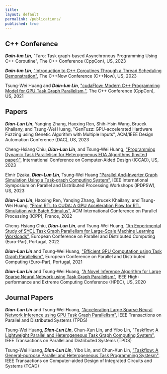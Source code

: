 ```yaml
---
title:
layout: default
permalink: /publications/
published: true
---
```


## C++ Conference

***Dain-lun Lin***, "Taro: Task graph-based Asynchronous Programming Using C++ Coroutine", The C++ Conference (CppCon), US, 2023

***Dain-lun Lin***, ["Introduction to C++ Coroutines Through a Thread Scheduling Demonstration"](https://youtu.be/kIPzED3VD3w), The C++Now Conference (C++Now), US, 2023

Tsung-Wei Huang and ***Dain-lun Lin***, ["cudaFlow: Modern C++ Programming Model for GPU Task Graph Parallelism "](https://youtu.be/-tIQbIhTAv8), The C++ Conference (CppCon), US, 2021

## Papers

***Dian-Lun Lin***, Yanqing Zhang, Haoxing Ren, Shih-Hsin Wang, Brucek Khailany, and Tsung-Wei Huang, "GenFuzz: GPU-accelerated Hardware Fuzzing using Genetic Algorithm with Multiple Inputs", ACM/IEEE Design Automation Conference (DAC), US, 2023

Cheng-Hsiang Chiu, ***Dian-Lun Lin***, and Tsung-Wei Huang, ["Programming Dynamic Task Parallelism for Heterogeneous EDA Algorithms (Invited paper)"](https://tsung-wei-huang.github.io/papers/iccad23-asynctask.pdf), International Conference on Computer-Aided Design (ICCAD), US, 2023

Elmir Dzaka, ***Dian-Lun Lin***, Tsung-Wei Huang ["Parallel And-Inverter Graph Simulation Using a Task-graph Computing System"](https://ieeexplore.ieee.org/xpl/conhome/10196463/proceeding), IEEE International Symposium on Parallel and Distributed Processing Workshops (IPDPSW), US, 2023

***Dian-Lun Lin***, Haoxing Ren, Yanqing Zhang, Brucek Khailany, and Tsung-Wei Huang, ["From RTL to CUDA: A GPU Acceleration Flow for RTL Simulation with Batch Stimulus"](https://dl.acm.org/doi/abs/10.1145/3545008.3545091), ACM International Conference on Parallel Processing (ICPP), France, 2022


Cheng-Hsiang Chiu, ***Dian-Lun Lin***, and Tsung-Wei Huang, ["An Experimental Study of SYCL Task Graph Parallelism for Large-Scale Machine Learning Workloads"](https://easychair.org/publications/preprint/GjhX), European Conference on Parallel and Distributed Computing (Euro-Par), Portugal, 2022


***Dian-Lun Lin*** and Tsung-Wei Huang, ["Efficient GPU Computation using Task Graph Parallelism"](https://link.springer.com/chapter/10.1007/978-3-030-85665-6_27), European Conference on Parallel and Distributed Computing (Euro-Par), Portugal, 2021


***Dian-Lun Lin*** and Tsung-Wei Huang, ["A Novel Inference Algorithm for Large Sparse Neural Network using Task Graph Parallelism"](https://ieeexplore.ieee.org/abstract/document/9286218), IEEE High-performance and Extreme Computing Conference (HPEC), US, 2020

## Journal Papers

***Dian-Lun Lin*** and Tsung-Wei Huang, ["Accelerating Large Sparse Neural Network Inference using GPU Task Graph Parallelism"](https://ieeexplore.ieee.org/abstract/document/9664223), IEEE Transactions on Parallel and Distributed Systems (TPDS)

Tsung-Wei Huang, ***Dian-Lun Lin***, Chun-Xun Lin, and Yibo Lin, ["Taskflow: A Lightweight Parallel and Heterogeneous Task Graph Computing System"](https://ieeexplore.ieee.org/abstract/document/9511796), IEEE Transactions on Parallel and Distributed Systems (TPDS)

Tsung-Wei Huang, ***Dian-Lun Lin***, Yibo Lin, and Chun-Xun Lin, ["Taskflow: A General-purpose Parallel and Heterogeneous Task Programming Systesm"](https://ieeexplore.ieee.org/abstract/document/9438696), IEEE Transactions on Computer-aided Design of Integrated Circuits and Systems (TCAD)
